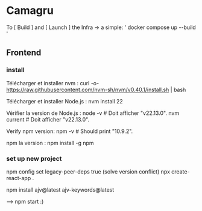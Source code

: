 # Camagru
To [ Build ] and [ Launch ] the Infra ->
a simple: 
' docker compose up --build '

## Frontend 

### install
Télécharger et installer nvm :
curl -o- https://raw.githubusercontent.com/nvm-sh/nvm/v0.40.1/install.sh | bash

Télécharger et installer Node.js :
nvm install 22

Vérifier la version de Node.js :
node -v 		# Doit afficher "v22.13.0".
nvm current 		# Doit afficher "v22.13.0".

Verify npm version:
npm -v 			# Should print "10.9.2".

npm la version :
npm install -g npm

### set up new project 
npm config set legacy-peer-deps true   (solve version conflict)
npx create-react-app .

npm install ajv@latest ajv-keywords@latest

--> npm start  :)
